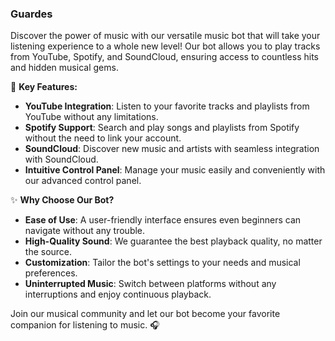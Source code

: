 ### Guardes

Discover the power of music with our versatile music bot that will take your listening experience to a whole new level! Our bot allows you to play tracks from YouTube, Spotify, and SoundCloud, ensuring access to countless hits and hidden musical gems.

🚀 **Key Features:**

- **YouTube Integration**: Listen to your favorite tracks and playlists from YouTube without any limitations.
- **Spotify Support**: Search and play songs and playlists from Spotify without the need to link your account.
- **SoundCloud**: Discover new music and artists with seamless integration with SoundCloud.
- **Intuitive Control Panel**: Manage your music easily and conveniently with our advanced control panel.

✨ **Why Choose Our Bot?**

- **Ease of Use**: A user-friendly interface ensures even beginners can navigate without any trouble.
- **High-Quality Sound**: We guarantee the best playback quality, no matter the source.
- **Customization**: Tailor the bot's settings to your needs and musical preferences.
- **Uninterrupted Music**: Switch between platforms without any interruptions and enjoy continuous playback.

Join our musical community and let our bot become your favorite companion for listening to music. 🎧
